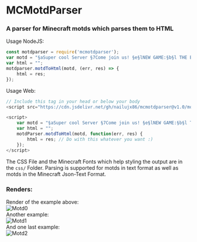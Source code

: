 # MCMotdParser
### A parser for Minecraft motds which parses them to HTML
Usage NodeJS:
```javascript
const motdparser = require('mcmotdparser');
var motd = "§aSuper cool Server §7Come join us! §e§lNEW GAME:§b§l THE BRIDGE";
var html = "";
motdparser.motdToHtml(motd, (err, res) => {
	html = res;
});
```
Usage Web:
 
```javascript
// Include this tag in your head or below your body
<script src="https://cdn.jsdelivr.net/gh/nailujx86/mcmotdparser@v1.0/motdparserweb.js" type="text/javascript"></script>

<script>
	var motd = "§aSuper cool Server §7Come join us! §e§lNEW GAME:§b§l THE BRIDGE";
	var html = "";
	motdParser.motdToHtml(motd, function(err, res) {
		html = res; // Do with this whatever you want :)
	});
</script>
```
The CSS File and the Minecraft Fonts which help styling the output are in the ```css/``` Folder.
Parsing is supported for motds in text format as well as motds in the Minecraft Json-Text Format.

### Renders:
Render of the example above:  
![Motd0](https://i.imgur.com/kw6JTwF.png)  
Another example:  
![Motd1](https://i.imgur.com/aXmKoLH.png)  
And one last example:  
![Motd2](https://i.imgur.com/HB3Pufj.png)  
